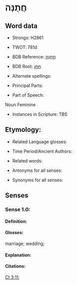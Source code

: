 # חֲתֻנָּה

<!-- Status: S2="NeedsEdits" -->
<!-- Lexica used for edits:   -->

## Word data

* Strongs: H2861

* TWOT: 781d

* BDB Reference: [חֲתֻנָּה](rc://en/bdb/dict/h.hc.ae)

* BDB Root: [חתן](rc://en/bdb/dict/h.hc.aa)

* Alternate spellings:

* Principal Parts:

* Part of Speech:

Noun Feminine

* Instances in Scripture: TBS

## Etymology:

* Related Language glosses:

* Time Period/Ancient Authors:

* Related words:

* Antonyms for all senses:

* Synonyms for all senses:

## Senses

### Sense 1.0:

#### Definition:

#### Glosses:

marriage; wedding; 

#### Explanation:

#### Citations:

[Ct 3:11](rc://he/uhb/book/sng/3/11); 

